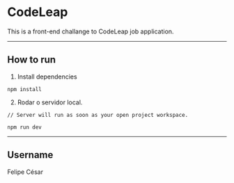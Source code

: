 # CodeLeap

This is a front-end challange to CodeLeap job application.

---

## How to run

1. Install dependencies

```
npm install
```

2. Rodar o servidor local.


```
// Server will run as soon as your open project workspace.

npm run dev
```

---

## Username

Felipe César
